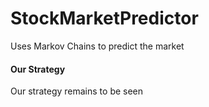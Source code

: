 # StockMarketPredictor
Uses Markov Chains to predict the market
#### Our Strategy
Our strategy remains to be seen
